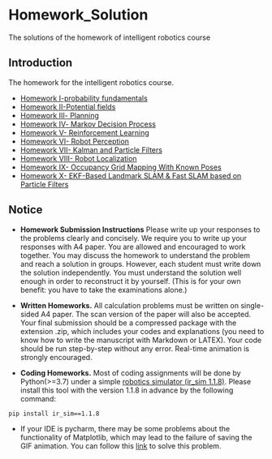 # Homework_Solution
The solutions of the homework of intelligent robotics course

## Introduction 

The homework for the intelligent robotics course.

- [Homework Ⅰ-probability fundamentals](https://github.com/Intelligent-Robot-Course/Homework/tree/main/hw1)
- [Homework Ⅱ-Potential fields](https://github.com/Intelligent-Robot-Course/Homework/tree/main/hw2)
- [Homework Ⅲ- Planning](https://github.com/Intelligent-Robot-Course/Homework/tree/main/hw3)
- [Homework Ⅳ- Markov Decision Process](https://github.com/Intelligent-Robot-Course/Homework/tree/main/hw4)
- [Homework V- Reinforcement Learning](https://github.com/Intelligent-Robot-Course/Homework/tree/main/hw5)
- [Homework VI- Robot Perception](https://github.com/Intelligent-Robot-Course/Homework/tree/main/hw6)
- [Homework VII- Kalman and Particle Filters](https://github.com/Intelligent-Robot-Course/Homework/blob/main/hw7/readme_1D_kalman_and_particle_filter.md)
- [Homework VIII- Robot Localization](https://github.com/Intelligent-Robot-Course/Homework/blob/main/hw7/readme.md)
- [Homework IX- Occupancy Grid Mapping With Known Poses](https://github.com/Intelligent-Robot-Course/Homework/tree/main/hw8)
- [Homework X- EKF-Based Landmark SLAM & Fast SLAM based on Particle Filters](https://github.com/Intelligent-Robot-Course/Homework/tree/main/hw9)

## Notice

- **Homework Submission Instructions** Please write up your responses to the problems clearly and concisely. We require you to write up your responses with A4 paper. You are allowed and encouraged to work together. You may discuss the homework to understand the problem and reach a solution in groups. However, each student must write down the solution independently. You must understand the solution well enough in order to reconstruct it by yourself. (This is for your own benefit: you have to take the examinations alone.)

- **Written Homeworks.** All calculation problems must be written on single-sided A4 paper. The scan version of the paper will also be accepted. Your final submission should be a compressed package with the extension .zip, which includes your codes and explanations (you need to know how to write the manuscript with Markdown or LATEX). Your code should be run step-by-step without any error. Real-time animation is strongly encouraged. 

- **Coding Homeworks.** Most of coding assignments will be done by Python(>=3.7) under a simple [robotics simulator (ir_sim 1.1.8)](https://github.com/hanruihua/ir_sim). Please install this tool with the version 1.1.8 in advance by the following command:

```
pip install ir_sim==1.1.8
```

- If your IDE is pycharm, there may be some problems about the functionality of Matplotlib, which may lead to the failure of saving the GIF animation. You can follow this [link](https://blog.csdn.net/Weiai_520/article/details/106437605) to solve this problem. 

